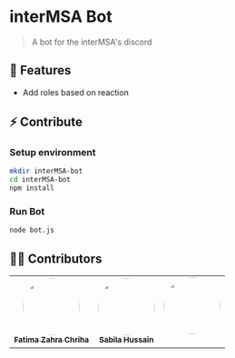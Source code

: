 # interMSA Bot

> A bot for the interMSA's discord


## 🎯 Features

- Add roles based on reaction

## ⚡ Contribute

### Setup environment

```bash
mkdir interMSA-bot
cd interMSA-bot
npm install
```

### Run Bot

```bash
node bot.js
```

## 👨‍💻 Contributors

<table>
  <tr>
    <td align="center"><a href="https://github.com/fzchriha"><img src="https://avatars.githubusercontent.com/u/30349896?v=4" width="100px;" alt="" style="border-radius:50%"/><br /><sub><b>Fatima Zahra Chriha</b></sub></a><br /></td>
    <td align="center"><a href="https://github.com/Sabila-Hussain"><img src="https://avatars.githubusercontent.com/u/62459740?v=4" width="100px;" alt="" style="border-radius:50%"/><br /><sub><b>Sabila Hussain</b></sub></a><br /></td>
        <td align="center"><a href="https://github.com/Baraa2nassar"><img src="https://avatars.githubusercontent.com/u/72228655?v=4" width="100px;" alt="" style="border-radius:50%"/><br /><sub><b>
</b></sub></a><br /></td>
  </tr>
</table>
